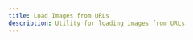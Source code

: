 ```yaml
---
title: Load Images from URLs
description: Utility for loading images from URLs
---
```


<script lang="ts">
  import Demo from "./Images.svelte";
  import demoRaw from "./Images.svelte?raw";
  import CodeBlock from "../../CodeBlock.svelte";
</script>

<Demo />

<CodeBlock content={demoRaw} />
